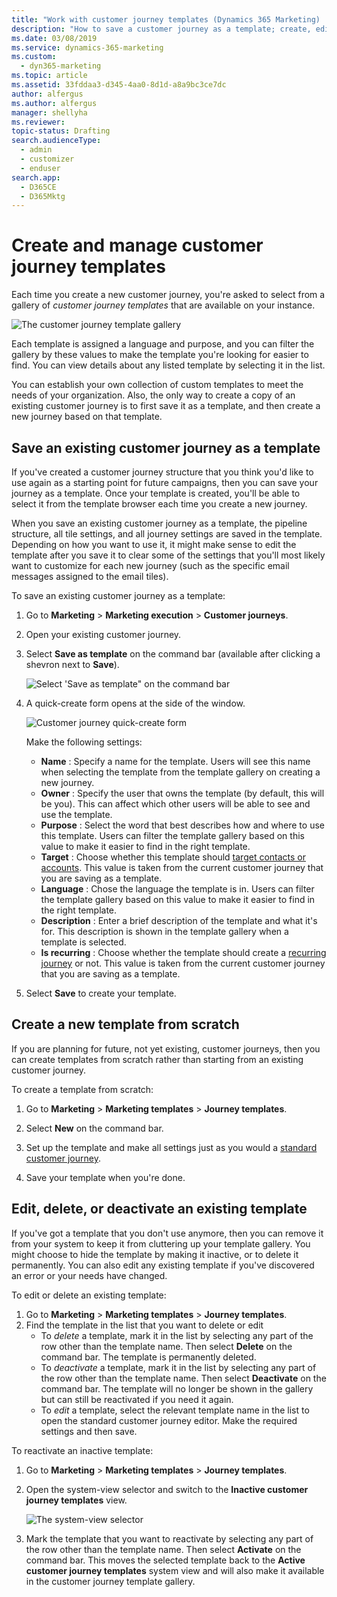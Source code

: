 ```yaml
---
title: "Work with customer journey templates (Dynamics 365 Marketing) | Microsoft Docs"
description: "How to save a customer journey as a template; create, edit, disable, enable, and delete new templates; and use templates to copy a customer journey in Dynamics 365 Marketing"
ms.date: 03/08/2019
ms.service: dynamics-365-marketing
ms.custom: 
  - dyn365-marketing
ms.topic: article
ms.assetid: 33fddaa3-d345-4aa0-8d1d-a8a9bc3ce7dc
author: alfergus
ms.author: alfergus
manager: shellyha
ms.reviewer:
topic-status: Drafting
search.audienceType: 
  - admin
  - customizer
  - enduser
search.app: 
  - D365CE
  - D365Mktg
---
```


# Create and manage customer journey templates

Each time you create a new customer journey, you're asked to select from a gallery of _customer journey templates_ that are available on your instance.

![The customer journey template gallery](media/cj-template-gallery.png "The customer journey template gallery")

Each template is assigned a language and purpose, and you can filter the gallery by these values to make the template you're looking for easier to find. You can view details about any listed template by selecting it in the list.

You can establish your own collection of custom templates to meet the needs of your organization. Also, the only way to create a copy of an existing customer journey is to first save it as a template, and then create a new journey based on that template.

## Save an existing customer journey as a template

If you've created a customer journey structure that you think you'd like to use again as a starting point for future campaigns, then you can save your journey as a template. Once your template is created, you'll be able to select it from the template browser each time you create a new journey.

When you save an existing customer journey as a template, the pipeline structure, all tile settings, and all journey settings are saved in the template. Depending on how you want to use it, it might make sense to edit the template after you save it to clear some of the settings that you'll most likely want to customize for each new journey (such as the specific email messages assigned to the email tiles).

To save an existing customer journey as a template:

1. Go to **Marketing** > **Marketing execution** > **Customer journeys**.

1. Open your existing customer journey.

1. Select **Save as template** on the command bar (available after clicking a shevron  next to **Save**).

    ![Select 'Save as template" on the command bar](media/cj-template-save-as.png "Select 'Save as template' on the command bar")

1. A quick-create form opens at the side of the window.

    ![Customer journey quick-create form](media/cj-template-quick-create.png "Customer journey quick-create form")

    Make the following settings:

    - **Name** : Specify a name for the template. Users will see this name when selecting the template from the template gallery on creating a new journey.
    - **Owner** : Specify the user that owns the template (by default, this will be you). This can affect which other users will be able to see and use the template.
    - **Purpose** : Select the word that best describes how and where to use this template. Users can filter the template gallery based on this value to make it easier to find in the right template.
    - **Target** : Choose whether this template should [target contacts or accounts](customer-journeys-create-automated-campaigns.md#general-options). This value is taken from the current customer journey that you are saving as a template.
    - **Language** : Chose the language the template is in. Users can filter the template gallery based on this value to make it easier to find in the right template.
    - **Description** : Enter a brief description of the template and what it's for. This description is shown in the template gallery when a template is selected.
    - **Is recurring** : Choose whether the template should create a [recurring journey](customer-journeys-create-automated-campaigns.md#general-options) or not. This value is taken from the current customer journey that you are saving as a template.

1. Select **Save** to create your template.

## Create a new template from scratch

If you are planning for future, not yet existing, customer journeys, then you can create templates from scratch rather than starting from an existing customer journey.

To create a template from scratch:

1. Go to **Marketing** > **Marketing templates** > **Journey templates**.

1. Select **New** on the command bar.

1. Set up the template and make all settings just as you would a [standard customer journey](customer-journeys-create-automated-campaigns.md).

1. Save your template when you're done.

## Edit, delete, or deactivate an existing template

If you've got a template that you don't use anymore, then you can remove it from your system to keep it from cluttering up your template gallery. You might choose to hide the template by making it inactive, or to delete it permanently. You can also edit any existing template if you've discovered an error or your needs have changed.

To edit or delete an existing template:

1. Go to **Marketing** > **Marketing templates** > **Journey templates**.
2. Find the template in the list that you want to delete or edit
      - To _delete_ a template, mark it in the list by selecting any part of the row other than the template name. Then select **Delete** on the command bar. The template is permanently deleted.
      - To _deactivate_ a template, mark it in the list by selecting any part of the row other than the template name. Then select **Deactivate** on the command bar. The template will no longer be shown in the gallery but can still be reactivated if you need it again.
      - To _edit_ a template, select the relevant template name in the list to open the standard customer journey editor. Make the required settings and then save.

To reactivate an inactive template:

1. Go to **Marketing** > **Marketing templates** > **Journey templates**.

1. Open the system-view selector and switch to the **Inactive customer journey templates** view.

    ![The system-view selector](media/cj-template-form-view.png "The system-view selector")

1. Mark the template that you want to reactivate by selecting any part of the row other than the template name. Then select **Activate** on the command bar. This moves the selected template back to the **Active customer journey templates** system view and will also make it available in the customer journey template gallery.
